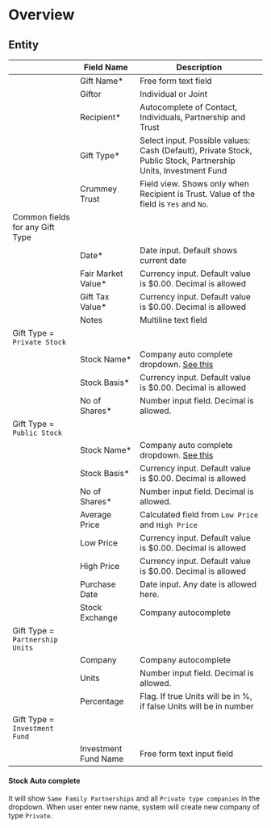 # Overview



## Entity

|                                 | Field Name           | Description                                                  |
| ------------------------------- | -------------------- | ------------------------------------------------------------ |
|                                 | Gift Name*           | Free form text field                                         |
|                                 | Giftor               | Individual or Joint                                          |
|                                 | Recipient*           | Autocomplete of Contact, Individuals, Partnership and Trust  |
|                                 | Gift Type*           | Select input. Possible values: Cash (Default), Private Stock, Public Stock, Partnership Units, Investment Fund |
|                                 | Crummey Trust        | Field view. Shows only when Recipient is Trust. Value of the field is `Yes` and `No`. |
| Common fields for any Gift Type |                      |                                                              |
|                                 | Date*                | Date input. Default shows current date                       |
|                                 | Fair Market Value*   | Currency input. Default value is $0.00. Decimal is allowed   |
|                                 | Gift Tax Value*      | Currency input. Default value is $0.00. Decimal is allowed   |
|                                 | Notes                | Multiline text field                                         |
| Gift Type = `Private Stock`     |                      |                                                              |
|                                 | Stock Name*          | Company auto complete dropdown. [See this](#stock-auto-complete) |
|                                 | Stock Basis*         | Currency input. Default value is $0.00. Decimal is allowed   |
|                                 | No of Shares*        | Number input field. Decimal is allowed.                      |
| Gift Type = `Public Stock`      |                      |                                                              |
|                                 | Stock Name*          | Company auto complete dropdown. [See this](#stock-auto-complete) |
|                                 | Stock Basis*         | Currency input. Default value is $0.00. Decimal is allowed   |
|                                 | No of Shares*        | Number input field. Decimal is allowed.                      |
|                                 | Average Price        | Calculated field from `Low Price` and `High Price`           |
|                                 | Low Price            | Currency input. Default value is $0.00. Decimal is allowed   |
|                                 | High Price           | Currency input. Default value is $0.00. Decimal is allowed   |
|                                 | Purchase Date        | Date input. Any date is allowed here.                        |
|                                 | Stock Exchange       | Company autocomplete                                         |
| Gift Type = `Partnership Units` |                      |                                                              |
|                                 | Company              | Company autocomplete                                         |
|                                 | Units                | Number input field. Decimal is allowed.                      |
|                                 | Percentage           | Flag. If true Units will be in %, if false Units will be in number |
| Gift Type = `Investment Fund`   |                      |                                                              |
|                                 | Investment Fund Name | Free form text input field                                   |

#### Stock Auto complete

It will show `Same Family Partnerships` and all `Private type companies` in the dropdown. When user enter new name, system will create new company of type `Private`.

